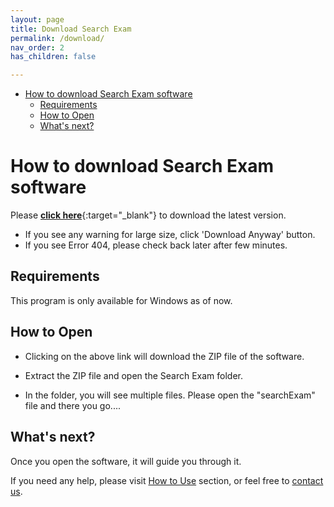 ```yaml
---
layout: page
title: Download Search Exam
permalink: /download/
nav_order: 2
has_children: false

---
```

- [How to download Search Exam software](#how-to-download-search-exam-software)
  - [Requirements](#requirements)
  - [How to Open](#how-to-open)
  - [What's next?](#whats-next)

# How to download Search Exam software

Please [**click here**](https://drive.google.com/uc?export=download&id=1e6YtAUjTLE2oaAYq0RKtwdEIB0l96i1G){:target="_blank"} to download the latest version.

- If you see any warning for large size, click 'Download Anyway' button.
- If you see Error 404, please check back later after few minutes.

<!-- Please note that this page is the only reliable and genuine source of downloading Search Exam. We do not share download links on social media or any other medium. Anyone who is interested to download Search Exam must do so by clicking the above link. -->


<!-- For Macbook, please [click here](). -->

## Requirements
This program is only available for Windows as of now.


## How to Open

- Clicking on the above link will download the ZIP file of the software.

- Extract the ZIP file and open the Search Exam folder.

- In the folder, you will see multiple files. Please open the "searchExam" file and there you go....

## What's next?

Once you open the software, it will guide you through it. 

If you need any help, please visit [How to Use](../tutorial) section, or feel free to [contact us](../contact/).